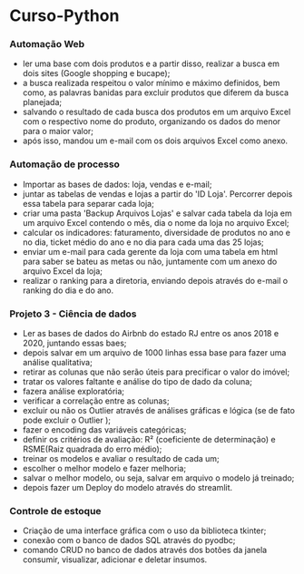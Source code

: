 # Curso-Python
 
### Automação Web

- ler uma base com dois produtos e a partir disso, realizar a busca em dois sites (Google shopping e bucape);
- a busca realizada respeitou o valor mínimo e máximo definidos, bem como, as palavras banidas para excluir produtos que diferem da busca planejada;
- salvando o resultado de cada busca dos produtos em um arquivo Excel com o respectivo nome do produto, organizando os dados do menor para o maior valor;
- após isso, mandou um e-mail com os dois arquivos Excel como anexo.

### Automação de processo

- Importar as bases de dados: loja, vendas e e-mail;
- juntar as tabelas de vendas e lojas a partir do 'ID Loja'. Percorrer depois essa tabela para separar cada loja;
- criar uma pasta 'Backup Arquivos Lojas' e salvar cada tabela da loja em um arquivo Excel contendo o mês, dia o nome da loja no arquivo Excel;
- calcular os indicadores: faturamento, diversidade de produtos no ano e no dia, ticket médio do ano e no dia para cada uma das 25 lojas;
- enviar um e-mail para cada gerente da loja com uma tabela em html para saber se bateu as metas ou não, juntamente com um anexo do arquivo Excel da loja;
- realizar o ranking para a diretoria, enviando depois através do e-mail o ranking do dia e do ano.


### Projeto 3 - Ciência de dados
- Ler as bases de dados do Airbnb do estado RJ entre os anos 2018 e 2020, juntando essas baes;
- depois salvar em um arquivo de 1000 linhas essa base para fazer uma análise qualitativa;
- retirar as colunas que não serão úteis para precificar o valor do imóvel;
- tratar os valores faltante e análise do tipo de dado da coluna;
- fazera análise exploratória;
- verificar a correlação entre as colunas;
- excluir ou não os Outlier através de análises gráficas e lógica (se de fato pode excluir o Outlier );
- fazer o encoding das variáveis categóricas;
- definir os critérios de avaliação: R² (coeficiente de determinação) e RSME(Raiz quadrada do erro médio);
- treinar os modelos e avaliar o resultado de cada um;
- escolher o melhor modelo e fazer melhoria;
- salvar o melhor modelo, ou seja, salvar em arquivo o modelo já treinado;
- depois fazer um Deploy do modelo através do streamlit.

### Controle de estoque
- Criação de uma interface gráfica com o uso da biblioteca tkinter;
- conexão com o banco de dados SQL através do pyodbc;
- comando CRUD no banco de dados através dos botões da janela consumir, visualizar, adicionar e deletar insumos.
